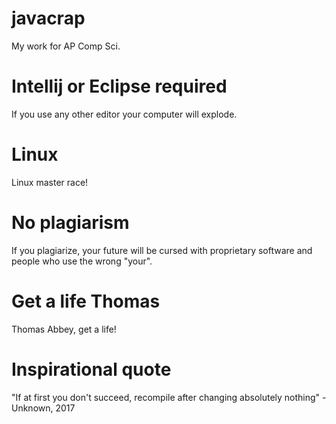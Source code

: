 # javacrap
My work for AP Comp Sci.

# Intellij or Eclipse required
If you use any other editor your computer will explode.

# Linux
Linux master race!

# No plagiarism
If you plagiarize, your future will be cursed with proprietary software and people who use the wrong "your".

# Get a life Thomas
Thomas Abbey, get a life!

# Inspirational quote
"If at first you don't succeed, recompile after changing absolutely nothing" - Unknown, 2017
